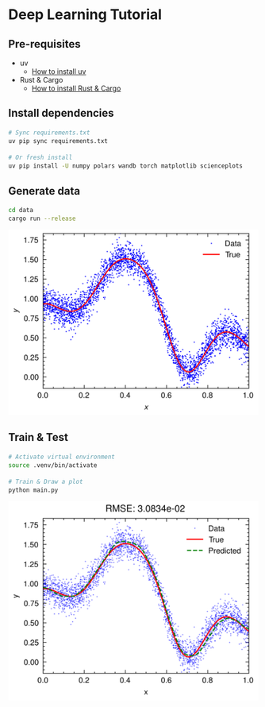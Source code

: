 # Deep Learning Tutorial

## Pre-requisites

- uv
  - [How to install uv](https://docs.astral.sh/uv/getting-started/installation/)
- Rust & Cargo
  - [How to install Rust & Cargo](https://rustup.rs/)

## Install dependencies

```bash
# Sync requirements.txt
uv pip sync requirements.txt

# Or fresh install 
uv pip install -U numpy polars wandb torch matplotlib scienceplots
```

## Generate data

```bash
cd data
cargo run --release
```

![data](data/data_plot.png)

## Train & Test

```bash
# Activate virtual environment
source .venv/bin/activate

# Train & Draw a plot
python main.py
```

![plot](plot.png)
